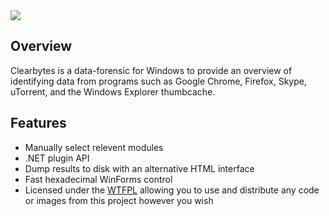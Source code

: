 <img src="https://i.imgur.com/iUzc9GH.png" />

## Overview

Clearbytes is a data-forensic for Windows to provide an overview of identifying data from programs such as Google Chrome, Firefox, Skype, uTorrent, and the Windows Explorer thumbcache.

## Features

* Manually select relevent modules
* .NET plugin API
* Dump results to disk with an alternative HTML interface
* Fast hexadecimal WinForms control
* Licensed under the [WTFPL](http://www.wtfpl.net/txt/copying/) allowing you to use and distribute any code or images from this project however you wish